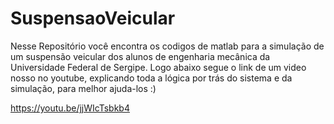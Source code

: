 # SuspensaoVeicular
Nesse Repositório você encontra os codigos de matlab para a simulação de um suspensão veicular dos alunos de engenharia mecânica da Universidade Federal de Sergipe.
Logo abaixo segue o link de um video nosso no youtube, explicando toda a lógica por trás do sistema e da simulação, para melhor ajuda-los :)

https://youtu.be/jjWIcTsbkb4
